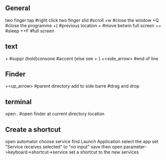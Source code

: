 
General
---

two finger tap			#right click
two finger slid			#scroll
<cmd>+w				#close the window
<cmd>+Q				#close the programme
<cmd>+{				#previous location
<ctrl>+<arrow>			#move betwin full screen
<ctrl>+<shift>+<off>		#sleep
<ctrl>+<cmd>+F			#full screen


text
---
<fn>+<backspace>		#suppr
(hold)consone			#accent {else see <alt>+ }
<cmd>+<side_arrow>		#end of line


Finder
---

<cmd>+<up_arrow>		#parent directory
add to side barre		#drag and drop


terminal
---
open .			#open finder at current directory location

Create a shortcut
---
open automator
choose service
find Launch Application
select the app
set "Service receives selected" to "no input"
save
then open parameter->keyboard->shortcut->service
set a shortcut to the new services 

